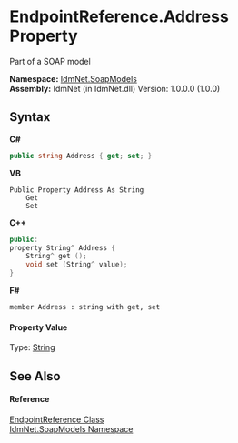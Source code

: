 # EndpointReference.Address Property 
 

Part of a SOAP model

**Namespace:**&nbsp;<a href="N_IdmNet_SoapModels">IdmNet.SoapModels</a><br />**Assembly:**&nbsp;IdmNet (in IdmNet.dll) Version: 1.0.0.0 (1.0.0)

## Syntax

**C#**<br />
``` C#
public string Address { get; set; }
```

**VB**<br />
``` VB
Public Property Address As String
	Get
	Set
```

**C++**<br />
``` C++
public:
property String^ Address {
	String^ get ();
	void set (String^ value);
}
```

**F#**<br />
``` F#
member Address : string with get, set

```


#### Property Value
Type: <a href="http://msdn2.microsoft.com/en-us/library/s1wwdcbf" target="_blank">String</a>

## See Also


#### Reference
<a href="T_IdmNet_SoapModels_EndpointReference">EndpointReference Class</a><br /><a href="N_IdmNet_SoapModels">IdmNet.SoapModels Namespace</a><br />